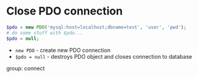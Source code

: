 # Close PDO connection

```php
$pdo = new PDO('mysql:host=localhost;dbname=test', 'user', 'pwd');
# do some stuff with $pdo...
$pdo = null;
```

- `new PDO` - create new PDO connection
- `$pdo = null` - destroys PDO object and closes connection to database

group: connect


